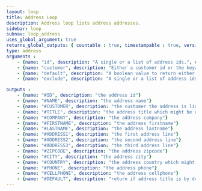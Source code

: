 ```yaml
---
layout: loop
title: Address Loop
description: Address loop lists address addresses.
sidebar: loop
subnav: loop_address
uses_global_argument: true
returns_global_outputs: { countable : true, timestampable : true, versionable : false }
type: address
arguments :
    - {name: "id", description: "A single or a list of address ids.", example: "id=\"2\", id=\"1,4,7\""}
    - {name: "customer", description: "Either a customer id or the keyword `current` which search for current customer addresses.", example: "customer=\"current\", customer=\"11\"", default: "current"}
    - {name: "default", description: "A boolean value to return either customer default address either all the others.", example: "default=\"true\""}
    - {name: "exclude", description: "A single or a list of address ids to exclude.", example: "exclude=\"456,123\""}

outputs :
    - {name: "#ID", description: "the address id"}
    - {name: "#NAME", description: "the address name"}
    - {name: "#CUSTOMER", description: "the customer the address is link to which might be use in <a href=\"/documentation/loop/customer.html\">customer loop</a>"}
    - {name: "#TITLE", description: "the address title which might be use in <a href=\"/documentation/loop/title.html\">title loop</a>"}
    - {name: "#COMPANY", description: "the address company"}
    - {name: "#FIRSTNAME", description: "the address firstname"}
    - {name: "#LASTNAME", description: "the address lastname"}
    - {name: "#ADDRESS1", description: "the first address line"}
    - {name: "#ADDRESS2", description: "the second address line"}
    - {name: "#ADDRESS3", description: "the third address line"}
    - {name: "#ZIPCODE", description: "the address zipcode"}
    - {name: "#CITY", description: "the address city"}
    - {name: "#COUNTRY", description: "the address country which might be use in <a href=\"/documentation/loop/country.html\">country loop</a>"}
    - {name: "#PHONE", description: "the address phone"}
    - {name: "#CELLPHONE", description: "the address cellphone"}
    - {name: "#DEFAULT", description: "return if address title is by default address"}
---
```


